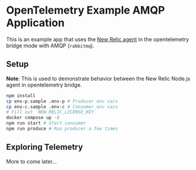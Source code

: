 # OpenTelemetry Example AMQP Application

This is an example app that uses the [New Relic agent](https://github.com/newrelic/node-newrelic) in the opentelemetry bridge mode with AMQP (`rabbitmq`).

## Setup

**Note**: This is used to demonstrate behavior between the New Relic Node.js agent in opentelemetry bridge.

```sh
npm install
cp env-p.sample .env-p # Producer env vars
cp env-c.sample .env-c # Consumer env vars
# Fill out `NEW_RELIC_LICENSE_KEY`
docker compose up -d
npm run start # Start consumer
npm run produce # Run producer a few times
```

## Exploring Telemetry

More to come later...
